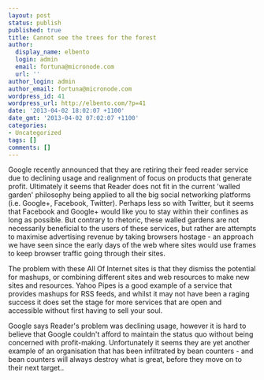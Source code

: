 ```yaml
---
layout: post
status: publish
published: true
title: Cannot see the trees for the forest
author:
  display_name: elbento
  login: admin
  email: fortuna@micronode.com
  url: ''
author_login: admin
author_email: fortuna@micronode.com
wordpress_id: 41
wordpress_url: http://elbento.com/?p=41
date: '2013-04-02 18:02:07 +1100'
date_gmt: '2013-04-02 07:02:07 +1100'
categories:
- Uncategorized
tags: []
comments: []
---
```


Google recently announced that they are retiring their feed reader service due to declining usage and realignment of focus on products that generate profit. Ultimately it seems that Reader does not fit in the current 'walled garden' philosophy being applied to all the big social networking platforms (i.e. Google+, Facebook, Twitter). Perhaps less so with Twitter, but it seems that Facebook and Google+ would like you to stay within their confines as long as possible. But contrary to rhetoric, these walled gardens are not necessarily beneficial to the users of these services, but rather are attempts to maximise advertising revenue by taking browsers hostage - an approach we have seen since the early days of the web where sites would use frames to keep browser traffic going through their sites.

The problem with these All Of Internet sites is that they dismiss the potential for mashups, or combining different sites and web resources to make new sites and resources. Yahoo Pipes is a good example of a service that provides mashups for RSS feeds, and whilst it may not have been a raging success it does set the stage for more services that are open and accessible without first having to sell your soul.

Google says Reader's problem was declining usage, however it is hard to believe that Google couldn't afford to maintain the status quo without being concerned with profit-making. Unfortunately it seems they are yet another example of an organisation that has been infiltrated by bean counters - and bean counters will always destroy what is great, before they move on to their next target..

&nbsp;
